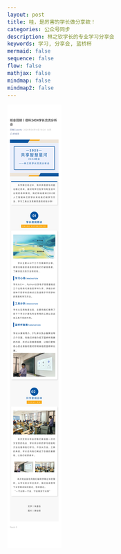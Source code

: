 ```yaml
---
layout: post
title: 哇，是厉害的学长做分享欸！
categories: 公众号同步
description: 林之钦学长的专业学习分享会
keywords: 学习, 分享会, 蓝桥杯
mermaid: false
sequence: false
flow: false
mathjax: false
mindmap: false
mindmap2: false
---
```


![](/images/blog/0z7分享会.png)


